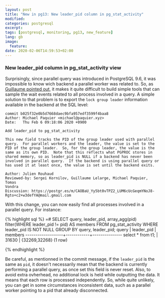 ```yaml
---
layout: post
title: "New in pg13: New leader_pid column in pg_stat_activity"
modified:
categories: postgresql
excerpt:
tags: [postgresql, monitoring, pg13, new_feature]
lang: gb
image:
  feature:
date: 2020-02-06T14:59:53+02:00
---
```


### New leader_pid column in pg_stat_activity view

Surprisingly, since parallel query was introduced in PostgreSQL 9.6, it was
impossible to know wich backend a parallel worker was related to.  So, as
[Guillaume pointed
out](https://twitter.com/g_lelarge/status/1209486212190343168), it makes it
quite difficult to build simple tools that can sample the wait events related
to all process involved in a query.  A simple solution to that problem is to
export the `lock group leader` information available in the backend at the SQL
level:

    commit b025f32e0b5d7668daec9bfa957edf3599f4baa8
    Author: Michael Paquier <michael@paquier.xyz>
    Date:   Thu Feb 6 09:18:06 2020 +0900

    Add leader_pid to pg_stat_activity

    This new field tracks the PID of the group leader used with parallel
    query.  For parallel workers and the leader, the value is set to the
    PID of the group leader.  So, for the group leader, the value is the
    same as its own PID.  Note that this reflects what PGPROC stores in
    shared memory, so as leader_pid is NULL if a backend has never been
    involved in parallel query.  If the backend is using parallel query or
    has used it at least once, the value is set until the backend exits.

    Author: Julien Rouhaud
    Reviewed-by: Sergei Kornilov, Guillaume Lelarge, Michael Paquier, Tomas
    Vondra
    Discussion: https://postgr.es/m/CAOBaU_Yy5bt0vTPZ2_LUM6cUcGeqmYNoJ8-Rgto+c2+w3defYA@mail.gmail.com

With this change, you can now easily find all processes involved in a parallel
query.  For instance:

{% highlight sql %}
=# SELECT query, leader_pid,
  array_agg(pid) filter(WHERE leader_pid != pid) AS members
FROM pg_stat_activity
WHERE leader_pid IS NOT NULL
GROUP BY query, leader_pid;
       query       | leader_pid |    members
-------------------+------------+---------------
 select * from t1; |      31630 | {32269,32268}
(1 row)

{% endhighlight %}

Be careful, as mentionned in the commit message, if the `leader_pid` is the
same as `pid`, it doesn't necessarily mean that the backend is currently
performing a parallel query, as once set this field is never reset.  Also, to
avoid extra ovherhead, no additional lock is held while outputting the data.
It means that each row is processed independently.  So, while quite unlikely,
you can get in some circumstances inconsistent data, such as a parallel worker
pointing to a pid that already disconnected.
